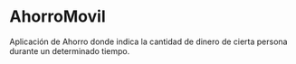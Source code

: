 # AhorroMovil
Aplicación de Ahorro donde indica la cantidad de dinero de cierta persona durante un determinado tiempo.
